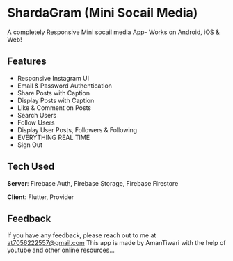 # ShardaGram (Mini Socail Media)

A completely Responsive Mini socail media App- Works on Android, iOS & Web! 

## Features
- Responsive Instagram UI
- Email & Password Authentication
- Share Posts with Caption
- Display Posts with Caption
- Like & Comment on Posts
- Search Users
- Follow Users
- Display User Posts, Followers & Following
- EVERYTHING REAL TIME
- Sign Out


## Tech Used
**Server**: Firebase Auth, Firebase Storage, Firebase Firestore

**Client**: Flutter, Provider
    
## Feedback

If you have any feedback, please reach out to me at at7056222557@gmail.com
This app is made by AmanTiwari with the help of youtube and other online resources...

